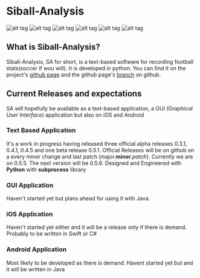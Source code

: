 # Siball-Analysis 
![alt tag](https://img.shields.io/badge/lines-1000%2B-brightgreen.svg)
![alt tag](https://img.shields.io/badge/commits-100%2B-green.svg)
![alt tag](https://img.shields.io/badge/beta-running-yellowgreen.svg)
![alt tag](https://img.shields.io/badge/alpha-closed-red.svg)
![alt tag](https://img.shields.io/badge/version-v0.5.1-blue.svg)
![alt tag](https://img.shields.io/badge/missing-v0.5.6-fe0000.svg)
## What is Siball-Analysis?
Siball-Analysis, SA for short, is a text-based software for recording football stats(soccer if wou will). It is developed in python.  You can find it on the project's [github page](https://mangafas.github.io/siball-analysis/) and the github page's [branch](https://github.com/mangafas/siball-analysis/tree/gh-pages) on github.

## Current Releases and expectations
SA will hopefully be available as a text-based application, a GUI *(Graphical User Interface)* application but also on iOS and Android

### Text Based Application
It's a work in progress having released three official alpha releases 0.3.1, 0.4.1, 0.4.5 and one beta release 0.5.1. Official Releases will be on github on a every minor change and last patch (major.__minor__._patch_). Currently we are on 0.5.5. The next version will be 0.5.6. Designed and Engineered with **Python** with **subprocess** library

### GUI Application
Haven't started yet but plans ahead for using it with Java. 

### iOS Application
Haven't started yet either and it will be a release only if there is demand. Probably to be written in Swift or C#

### Android Application
Most likely to be developed as there is demand. Havent started yet but and it will be written in Java




